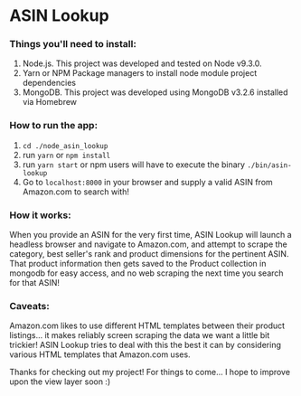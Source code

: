 # ASIN Lookup

### Things you'll need to install:
1. Node.js. This project was developed and tested on Node v9.3.0.
2. Yarn or NPM Package managers to install node module project dependencies
3. MongoDB. This project was developed using MongoDB v3.2.6 installed via Homebrew

### How to run the app:
1. `cd ./node_asin_lookup`
2. run `yarn` or `npm install`
3. run `yarn start` or npm users will have to execute the binary `./bin/asin-lookup`
4. Go to `localhost:8000` in your browser and supply a valid ASIN from Amazon.com to search with!

### How it works:
When you provide an ASIN for the very first time, ASIN Lookup will launch a headless browser and navigate to Amazon.com, and attempt to scrape the category, best seller's rank and product dimensions for the pertinent ASIN. That product information then gets saved to the Product collection in mongodb for easy access, and no web scraping the next time you search for that ASIN! 

### Caveats:
Amazon.com likes to use different HTML templates between their product listings... it makes reliably screen scraping the data we want a little bit trickier! ASIN Lookup tries to deal with this the best it can by considering various HTML templates that Amazon.com uses.

Thanks for checking out my project! For things to come... I hope to improve upon the view layer soon :)
